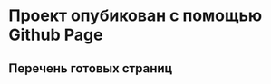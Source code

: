 # Проект опубикован с помощью Github Page

## Перечень готовых страниц

[Стартовая страница]: https://ivandelendik.github.io/TMS-page/index.html

